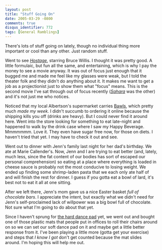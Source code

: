 ```yaml
---
layout: post
title: "Stuff Going On"
date: 2005-03-29 -0800
comments: true
disqus_identifier: 772
tags: [General Ramblings]
---
```

There's lots of stuff going on lately, though no individual thing more
important or cool than any other. Just random stuff.

 Went to see [*Hostage*](http://www.imdb.com/title/tt0340163/), starring
Bruce Willis. I thought it was pretty good. A little formulaic, but fun
all the same, and entertaining, which is why I pay the money to see a
movie anyway. It was out of focus just enough that it bugged me and made
me feel like my glasses were weak, but I told the theater folk and they
didn't do anything about it. It makes me want to get a job as a
projectionist just to show them what "focus" means. This is the second
movie I've sat through out of focus recently
([*Sahara*](http://www.imdb.com/title/tt0318649/) was the other) and
it's not just me who notices.

 Noticed that my local Albertson's supermarket carries
[Bawls](http://www.bawls.com), which pretty much *made my week*. I
didn't succumb to ordering it online because the shipping kills you off
(drinks are heavy). But I could never find it around here. Went into the
store looking for something to eat late-night and happened to walk by
the drink case where I saw my Happy Beverage. Mmmmmmm. Love it. They
even have sugar free now, for those on diets. I haven't tried that yet.
I may have to check it out and see.

 Went out to dinner with Jenn's family last night for her dad's
birthday. We ate at Marie Callender's. Now, Jenn and I are trying to eat
better (and, lately, much less, since the fat content of our bodies has
sort of escaped our personal comprehension) so eating at a place where
everything is loaded in cheese sauce is probably not the most conducive
to losing weight. We ended up finding some shrimp-laden pasta that we
each only ate half of and will finish the rest for dinner. I guess if
you gotta eat a bowl of lard, it's best not to eat it all at one
sitting.

 After we left there, Jenn's mom gave us a nice Easter basket *full of
chocolate bars*. I appreciate the intent, but exactly what we didn't
need for Jenn's self-proclaimed lack of willpower was a big bowl full of
chocolate. Not sure what I'm going to do about that yet.

 Since I haven't sprung for [the hard dance
pad](http://www.buynshop.com/productinfo/44/VG-DDR-AMPD/) yet, we went
out and bought one of those plastic mats that people put in offices to
roll their chairs around on so we can set our soft dance pad on it and
maybe get a little better response from it. I've been playing a little
more (gotta get your exercise) and steps that *I know I got* don't get
counted because the mat slides around. I'm hoping this will help me
out.
